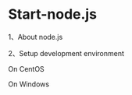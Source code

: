 Start-node.js
=============
1、About node.js


2、Setup development environment

   On CentOS
   
   On Windows




   
